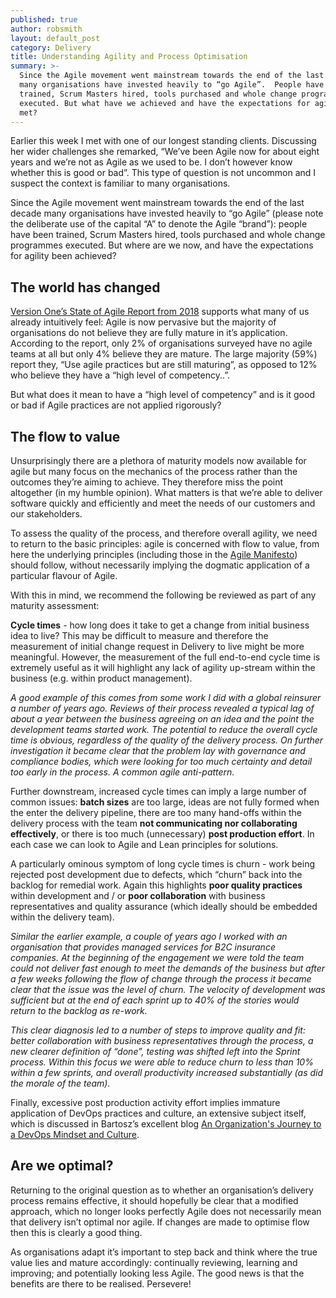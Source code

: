 ```yaml
---
published: true
author: robsmith
layout: default_post
category: Delivery
title: Understanding Agility and Process Optimisation
summary: >-
  Since the Agile movement went mainstream towards the end of the last decade
  many organisations have invested heavily to “go Agile”.  People have been
  trained, Scrum Masters hired, tools purchased and whole change programmes
  executed. But what have we achieved and have the expectations for agility been
  met?
---
```


Earlier this week I met with one of our longest standing clients. Discussing her wider challenges she remarked, “We’ve been Agile now for about eight years and we’re not as Agile as we used to be. I don’t however know whether this is good or bad”. This type of question is not uncommon and I suspect the context is familiar to many organisations.

Since the Agile movement went mainstream towards the end of the last decade many organisations have invested heavily to “go Agile” (please note the deliberate use of the capital “A” to denote the Agile “brand”): people have been trained, Scrum Masters hired, tools purchased and whole change programmes executed. But where are we now, and have the expectations for agility been achieved?

## The world has changed

[Version One’s State of Agile Report from 2018](https://explore.versionone.com/state-of-agile/versionone-12th-annual-state-of-agile-report) supports what many of us already intuitively feel:  Agile is now pervasive but the majority of organisations do not believe they are fully mature in it’s application. According to the report, only 2% of organisations surveyed have no agile teams at all but only 4% believe they are mature. The large majority (59%) report they, “Use agile practices but are still maturing”, as opposed to 12% who believe they have a “high level of competency..”.

But what does it mean to have a “high level of competency” and is it good or bad if Agile practices are not applied rigorously?

## The flow to value

Unsurprisingly there are a plethora of maturity models now available for agile but many focus on the mechanics of the process rather than the outcomes they’re aiming to achieve. They  therefore miss the point altogether (in my humble opinion). What matters is that we’re able to deliver software quickly and efficiently and meet the needs of our customers and our stakeholders.

To assess the quality of the process, and therefore overall agility, we need to return to the basic principles: agile is concerned with flow to value, from here the underlying principles (including those in the [Agile Manifesto]( https://agilemanifesto.org/ )) should follow, without necessarily implying the dogmatic application of a particular flavour of Agile.

With this in mind, we recommend the following be reviewed as part of any maturity assessment:

**Cycle times** - how long does it take to get a change from initial business idea to live? This may be difficult to measure and therefore the measurement of initial change request in Delivery to live might be more meaningful. However, the measurement of the full end-to-end cycle time is extremely useful as it will highlight any lack of agility up-stream within the business (e.g. within product management).

_A good example of this comes from some work I did with a global reinsurer a number of years ago. Reviews of their process revealed a typical lag of about a year between the business agreeing on an idea and the point the development teams started work. The potential to reduce the overall cycle time is obvious, regardless of the quality of the delivery process. On further investigation it became clear that the problem lay with governance and compliance bodies, which were looking for too much certainty and detail too early in the process. A common agile anti-pattern._

Further downstream, increased cycle times can imply a large number of common issues: **batch sizes** are too large, ideas are not fully formed when the enter the delivery pipeline, there are too many hand-offs within the delivery process with the team **not communicating nor collaborating effectively**, or there is too much (unnecessary) **post production effort**. In each case we can look to Agile and Lean principles for solutions.

A particularly ominous symptom of long cycle times is churn - work being rejected post development due to defects, which “churn” back into the backlog for remedial work. Again this highlights **poor quality practices** within development and / or **poor collaboration** with business representatives and quality assurance (which ideally should be embedded within the delivery team).

_Similar the earlier example, a couple of years ago I worked with an organisation that provides managed services for B2C insurance companies. At the beginning of the engagement we were told the team could not deliver fast enough to meet the demands of the business but after a few weeks following the flow of change through the process it became clear that the issue was the level of churn. The velocity of development was sufficient but at the end of each sprint up to 40% of the stories would return to the backlog as re-work._

_This clear diagnosis led to a number of steps to improve quality and fit: better collaboration with business representatives through the process, a new clearer definition of “done”, testing was shifted left into the Sprint process. Within this focus we were able to reduce churn to less than 10% within a few sprints, and overall productivity increased substantially (as did the morale of the team)._

Finally, excessive post production activity effort implies immature application of DevOps practices and culture, an extensive subject itself,  which is discussed in Bartosz’s excellent blog [An Organization's Journey to a DevOps Mindset and Culture](https://blog.scottlogic.com/2018/03/13/organizations-journey-to-devops-culture.html).

## Are we optimal?

Returning to the original question as to whether an organisation’s delivery process remains effective, it should hopefully be clear that a modified approach, which no longer looks perfectly Agile does not necessarily mean that delivery isn’t optimal nor agile. If changes are made to optimise flow then this is clearly a good thing.

As organisations adapt it’s important to step back and think where the true value lies and mature accordingly: continually reviewing, learning and improving; and potentially looking less Agile. The good news is that the benefits are there to be realised. Persevere!
